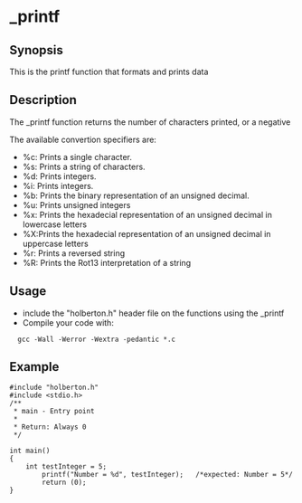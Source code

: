 <!-- Headings -->

# _printf

## Synopsis
This is the printf function that formats and prints data

## Description
The _printf function returns the number of characters printed, or a negative

<!-- UL -->
The available convertion specifiers are:

* %c: Prints a single character.
* %s: Prints a string of characters.
* %d: Prints integers.
* %i: Prints integers.
* %b: Prints the binary representation of an unsigned decimal.
* %u: Prints unsigned integers
* %x: Prints the hexadecial representation of an unsigned decimal in lowercase
letters
* %X:Prints the hexadecial representation of an unsigned decimal in uppercase
letters
* %r: Prints a reversed string
* %R: Prints the Rot13 interpretation of a string

<!-- Headings -->

## Usage

* include the "holberton.h" header file on the functions using the _printf
* Compile your code with:

```
  gcc -Wall -Werror -Wextra -pedantic *.c

```

<!-- Headings -->
## Example

```
#include "holberton.h"
#include <stdio.h>
/**
 * main - Entry point
 *
 * Return: Always 0
 */

int main()
{
	int testInteger = 5;
    	printf("Number = %d", testInteger);   /*expected: Number = 5*/
    	return (0);
}
```
